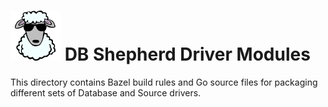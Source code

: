 # ![DB Shepherd](images/dbshepherd.png) DB Shepherd Driver Modules

This directory contains Bazel build rules and Go source files for packaging
different sets of Database and Source drivers.

